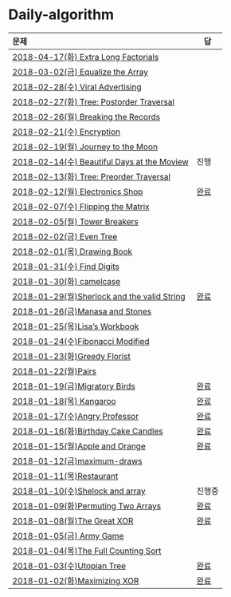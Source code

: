 # Daily-algorithm

| 문제                                       | 답                                        |
| :--------------------------------------- | ---------------------------------------- |
| [2018-04-17(화) Extra Long Factorials](https://www.hackerrank.com/challenges/extra-long-factorials/problem) |                                          |
| [2018-03-02(금) Equalize the Array]( https://www.hackerrank.com/challenges/equality-in-a-array/problem) |                                          |
| [2018-02-28(수) Viral Advertising](https://www.hackerrank.com/challenges/strange-advertising/problem) |                                          |
| [2018-02-27(화) Tree: Postorder Traversal](https://www.hackerrank.com/challenges/tree-postorder-traversal/problem) |                                          |
| [2018-02-26(월) Breaking the Records](https://www.hackerrank.com/challenges/breaking-best-and-worst-records/problem) |                                          |
| [2018-02-21(수) Encryption](https://www.hackerrank.com/challenges/encryption/problem) |                                          |
| [2018-02-19(월) Journey to the Moon](https://www.hackerrank.com/challenges/journey-to-the-moon/problem) |                                          |
| [2018-02-14(수) Beautiful Days at the Moview](https://www.hackerrank.com/challenges/beautiful-days-at-the-movies/problem) | 진행                                       |
| [2018-02-13(화) Tree: Preorder Traversal](https://www.hackerrank.com/challenges/tree-preorder-traversal/problem) |                                          |
| [2018-02-12(월) Electronics Shop](https://www.hackerrank.com/challenges/electronics-shop/problem) | [완료](https://github.com/gyoungeunbae/Daily-algorithm/blob/master/Answer/ElectronicsShop.java) |
| [2018-02-07(수) Flipping the Matrix](https://www.hackerrank.com/challenges/flipping-the-matrix/problem) |                                          |
| [2018-02-05(월) Tower Breakers](https://www.hackerrank.com/challenges/tower-breakers-1/problem) |                                          |
| [2018-02-02(금) Even Tree](https://www.hackerrank.com/challenges/even-tree/problem) |                                          |
| [2018-02-01(목) Drawing Book](https://www.hackerrank.com/challenges/drawing-book/problem) |                                          |
| [2018-01-31(수) Find Digits](https://www.hackerrank.com/challenges/find-digits/problem) |                                          |
| [2018-01-30(화) camelcase](https://www.hackerrank.com/challenges/camelcase/problem) |                                          |
| [2018-01-29(월)Sherlock and the valid String](https://www.hackerrank.com/challenges/sherlock-and-valid-string/problem) | [완료](https://github.com/gyoungeunbae/Daily-algorithm/blob/master/Answer/SherlockandtheValidString.java) |
| [2018-01-26(금)Manasa and Stones](https://www.hackerrank.com/challenges/manasa-and-stones/problem) |                                          |
| [2018-01-25(목)Lisa’s Workbook](https://www.hackerrank.com/challenges/lisa-workbook/problem) |                                          |
| [2018-01-24(수)Fibonacci Modified](https://www.hackerrank.com/challenges/fibonacci-modified/problem) |                                          |
| [2018-01-23(화)Greedy Florist](https://www.hackerrank.com/challenges/greedy-florist/problem) |                                          |
| [2018-01-22(월)Pairs](https://www.hackerrank.com/challenges/pairs/problem) |                                          |
| [2018-01-19(금)Migratory Birds](https://www.hackerrank.com/challenges/migratory-birds/problem) | [완료](https://github.com/gyoungeunbae/Daily-algorithm/blob/master/Answer/MigotoryBirds.java) |
| [2018-01-18(목) Kangaroo](https://www.hackerrank.com/challenges/kangaroo/problem) | [완료](https://github.com/gyoungeunbae/Daily-algorithm/blob/master/Answer/Kangaroo.java) |
| [2018-01-17(수)Angry Professor](https://www.hackerrank.com/challenges/angry-professor/problem) | [완료](https://github.com/gyoungeunbae/Daily-algorithm/blob/master/Answer/AngryProfessor.java) |
| [2018-01-16(화)Birthday Cake Candles](https://www.hackerrank.com/challenges/birthday-cake-candles/problem) | [완료](https://github.com/gyoungeunbae/Daily-algorithm/blob/master/Answer/BirthdayCakeCandle.java) |
| [2018-01-15(월)Apple and Orange](https://www.hackerrank.com/challenges/apple-and-orange/problem) | [완료](https://github.com/gyoungeunbae/Daily-algorithm/blob/master/Answer/AppleAndOrange.java) |
| [2018-01-12(금)maximum-draws](https://www.hackerrank.com/challenges/maximum-draws/problem) |                                          |
| [2018-01-11(목)Restaurant](https://www.hackerrank.com/challenges/restaurant/problem) |                                          |
| [2018-01-10(수)Shelock and array](https://www.hackerrank.com/challenges/sherlock-and-array/forum) | 진행중                                      |
| [2018-01-09(화)Permuting Two Arrays](https://www.hackerrank.com/challenges/two-arrays/problem) | [완료](https://github.com/gyoungeunbae/Daily-algorithm/blob/master/Answer/PermutingTwoArrays.java) |
| [2018-01-08(월)The Great XOR](https://www.hackerrank.com/challenges/the-great-xor/problem) | [완료](https://github.com/gyoungeunbae/Daily-algorithm/blob/master/Answer/TheGreatXOR.java) |
| [2018-01-05(금) Army Game](https://www.hackerrank.com/challenges/game-with-cells/problem) |                                          |
| [2018-01-04(목)The Full Counting Sort](https://www.hackerrank.com/challenges/countingsort4/problem) |                                          |
| [2018-01-03(수)Utopian Tree](https://www.hackerrank.com/challenges/utopian-tree/problem) | [완료](https://github.com/gyoungeunbae/Daily-algorithm/blob/master/Answer/UtopianTree.java) |
| [2018-01-02(화)Maximizing XOR](https://www.hackerrank.com/challenges/maximizing-xor/problem) | [완료](https://github.com/gyoungeunbae/Daily-algorithm/blob/master/Answer/Maximizing-Xor.java) |

